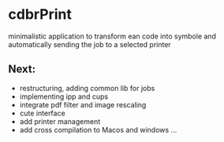 # cdbrPrint
minimalistic application to transform ean code into symbole and automatically sending the job to a selected printer


## Next:
- restructuring, adding common lib for jobs
- implementing ipp and cups
- integrate pdf filter and image rescaling
- cute interface
- add printer management 
- add cross compilation to Macos and windows
...

